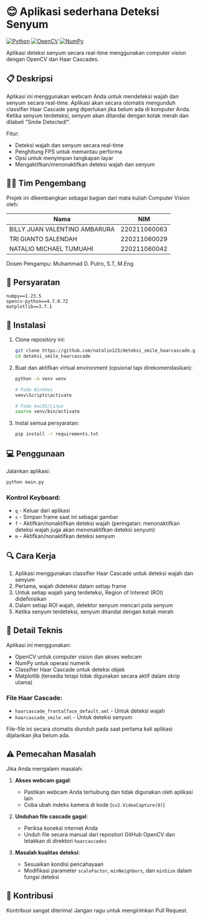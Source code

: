 
# 😊 Aplikasi sederhana Deteksi Senyum

[![Python](https://img.shields.io/badge/Python-3.7+-blue.svg)](https://www.python.org/downloads/)
[![OpenCV](https://img.shields.io/badge/OpenCV-4.7.0-green.svg)](https://opencv.org/)
[![NumPy](https://img.shields.io/badge/NumPy-1.23.5-yellow.svg)](https://numpy.org/)

Aplikasi deteksi senyum secara real-time menggunakan computer vision dengan OpenCV dan Haar Cascades.



## 📋 Deskripsi

Aplikasi ini menggunakan webcam Anda untuk mendeteksi wajah dan senyum secara real-time. Aplikasi akan secara otomatis mengunduh classifier Haar Cascade yang diperlukan jika belum ada di komputer Anda. Ketika senyum terdeteksi, senyum akan ditandai dengan kotak merah dan dilabeli "Smile Detected!".

Fitur:
- Deteksi wajah dan senyum secara real-time
- Penghitung FPS untuk memantau performa
- Opsi untuk menyimpan tangkapan layar
- Mengaktifkan/menonaktifkan deteksi wajah dan senyum

## 👨‍💻 Tim Pengembang

Projek ini dikembangkan sebagai bagian dari mata kuliah Computer Vision oleh:

| Nama                           | NIM           |
|--------------------------------|---------------|
| BILLY JUAN VALENTINO AMBARURA  |220211060063   | 
| TRI GIANTO SALENDAH            |220211060029   |
| NATALIO MICHAEL TUMUAHI        |220211060042   | 

Dosen Pengampu: Muhammad D. Putro, S.T, M.Eng


## 🔧 Persyaratan

```
numpy==1.23.5
opencv-python==4.7.0.72
matplotlib==3.7.1
```

## 🚀 Instalasi

1. Clone repository ini:
   ```bash
   git clone https://github.com/natalio123/deteksi_smile_haarcascade.git
   cd deteksi_smile_haarcascade
   ```

2. Buat dan aktifkan virtual environment (opsional tapi direkomendasikan):
   ```bash
   python -m venv venv
   
   # Pada Windows
   venv\Scripts\activate
   
   # Pada macOS/Linux
   source venv/bin/activate
   ```

3. Instal semua persyaratan:
   ```bash
   pip install -r requirements.txt
   ```

## 💻 Penggunaan

Jalankan aplikasi:
```bash
python main.py
```

### Kontrol Keyboard:
- `q` - Keluar dari aplikasi
- `s` - Simpan frame saat ini sebagai gambar
- `f` - Aktifkan/nonaktifkan deteksi wajah (peringatan: menonaktifkan deteksi wajah juga akan menonaktifkan deteksi senyum)
- `m` - Aktifkan/nonaktifkan deteksi senyum

## 🔍 Cara Kerja

1. Aplikasi menggunakan classifier Haar Cascade untuk deteksi wajah dan senyum
2. Pertama, wajah dideteksi dalam setiap frame
3. Untuk setiap wajah yang terdeteksi, Region of Interest (ROI) didefinisikan
4. Dalam setiap ROI wajah, detektor senyum mencari pola senyum
5. Ketika senyum terdeteksi, senyum ditandai dengan kotak merah

## 🧠 Detail Teknis

Aplikasi ini menggunakan:
- OpenCV untuk computer vision dan akses webcam
- NumPy untuk operasi numerik
- Classifier Haar Cascade untuk deteksi objek
- Matplotlib (tersedia tetapi tidak digunakan secara aktif dalam skrip utama)

### File Haar Cascade:
- `haarcascade_frontalface_default.xml` - Untuk deteksi wajah
- `haarcascade_smile.xml` - Untuk deteksi senyum

File-file ini secara otomatis diunduh pada saat pertama kali aplikasi dijalankan jika belum ada.

## ⚠️ Pemecahan Masalah

Jika Anda mengalami masalah:

1. **Akses webcam gagal**: 
   - Pastikan webcam Anda terhubung dan tidak digunakan oleh aplikasi lain
   - Coba ubah indeks kamera di kode (`cv2.VideoCapture(0)`)

2. **Unduhan file cascade gagal**:
   - Periksa koneksi internet Anda
   - Unduh file secara manual dari repositori GitHub OpenCV dan letakkan di direktori `haarcascades`

3. **Masalah kualitas deteksi**:
   - Sesuaikan kondisi pencahayaan
   - Modifikasi parameter `scaleFactor`, `minNeighbors`, dan `minSize` dalam fungsi deteksi

## 🤝 Kontribusi

Kontribusi sangat diterima! Jangan ragu untuk mengirimkan Pull Request.

